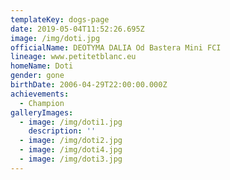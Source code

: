 ```yaml
---
templateKey: dogs-page
date: 2019-05-04T11:52:26.695Z
image: /img/doti.jpg
officialName: DEOTYMA DALIA Od Bastera Mini FCI
lineage: www.petitetblanc.eu
homeName: Doti
gender: gone
birthDate: 2006-04-29T22:00:00.000Z
achievements:
  - Champion
galleryImages:
  - image: /img/doti1.jpg
    description: ''
  - image: /img/doti2.jpg
  - image: /img/doti4.jpg
  - image: /img/doti3.jpg
---
```


